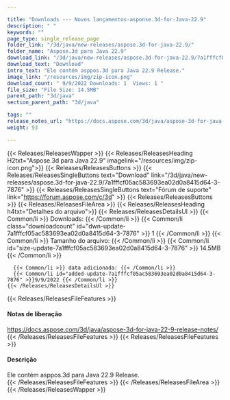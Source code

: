 ```yaml
---

title: "Downloads --- Novos lançamentos-asponse.3d-for-Java-22.9"
description: " "
keywords: ""
page_type: single_release_page
folder_link: "/3d/java/new-releases/aspose.3d-for-java-22.9/"
folder_name: "Aspose.3d para Java 22.9"
download_link: "/3d/java/new-releases/aspose.3d-for-java-22.9/7a1fffcf05ac583693ea02d0a8415d64-3-7876"
download_text: "Download"
intro_text: "Ele contém asppos.3d para Java 22.9 Release."
image_link: "/resources/img/zip-icon.png"
download_count: " 9/9/2022 Downloads: 1  Views: 1 "
file_size: "File Size: 14.5MB"
parent_path: "3d/java"
section_parent_path: "3d/java"

tags: ""
release_notes_url: "https://docs.aspose.com/3d/java/aspose-3d-for-java-22-9-release-notes/"
weight: 93

---
```


{{< Releases/ReleasesWapper >}}
  {{< Releases/ReleasesHeading H2txt="Aspose.3d para Java 22.9" imagelink="/resources/img/zip-icon.png">}}
  {{< Releases/ReleasesButtons >}}
    {{< Releases/ReleasesSingleButtons text="Download" link="/3d/java/new-releases/aspose.3d-for-java-22.9/7a1fffcf05ac583693ea02d0a8415d64-3-7876" >}}
    {{< Releases/ReleasesSingleButtons text="Fórum de suporte" link="https://forum.aspose.com/c/3d" >}}
  {{< Releases/ReleasesButtons >}}
  {{< Releases/ReleasesFileArea >}}
    {{< Releases/ReleasesHeading h4txt="Detalhes do arquivo">}}
    {{< Releases/ReleasesDetailsUl >}}
      {{< Common/li >}} Downloads: {{< /Common/li >}}
      {{< Common/li class="downloadcount" id="dwn-update-7a1fffcf05ac583693ea02d0a8415d64-3-7876" >}} 1 {{< /Common/li >}}
      {{< Common/li >}} Tamanho do arquivo: {{< /Common/li >}}
      {{< Common/li id="size-update-7a1fffcf05ac583693ea02d0a8415d64-3-7876" >}} 14.5MB {{< /Common/li >}}

      {{< Common/li >}} data adicionada: {{< /Common/li >}}
      {{< Common/li id="added-update-7a1fffcf05ac583693ea02d0a8415d64-3-7876" >}}9/9/2022 {{< /Common/li >}}
    {{< /Releases/ReleasesDetailsUl >}}

  {{< Releases/ReleasesFileFeatures >}}
      <h4>Notas de liberação</h4><div><a href='https://docs.aspose.com/3d/java/aspose-3d-for-java-22-9-release-notes/'>https://docs.aspose.com/3d/java/aspose-3d-for-java-22-9-release-notes/</a></div>
  {{< /Releases/ReleasesFileFeatures >}}
  {{< Releases/ReleasesFileFeatures >}}
      <h4>Descrição</h4><div class="HTMLDescription">Ele contém asppos.3d para Java 22.9 Release.</div>
  {{< /Releases/ReleasesFileFeatures >}}
 {{< /Releases/ReleasesFileArea >}}
{{< /Releases/ReleasesWapper >}}


